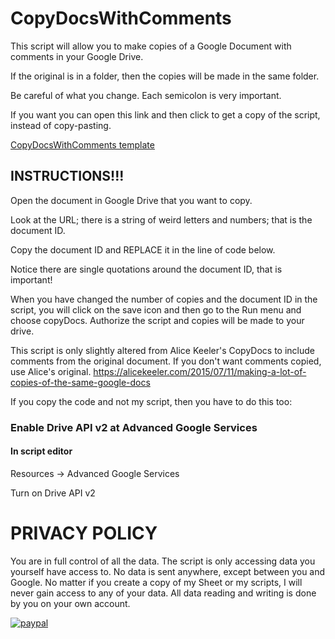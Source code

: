 # CopyDocsWithComments
This script will allow you to make copies of a Google Document with comments in your Google Drive.

If the original is in a folder, then the copies will be made in the same folder.

Be careful of what you change. Each semicolon is very important.

If you want you can open this link and then click to get a copy of the script, instead of copy-pasting.

[CopyDocsWithComments template](https://script.google.com/d/1UI1YqxOlEYiTRwPxkhuZwSt9YfU2nkXdvDuDB5T12IFw2kzPPe9SwQiI/edit)

## INSTRUCTIONS!!!

Open the document in Google Drive that you want to copy.

Look at the URL; there is a string of weird letters and numbers; that is the document ID.

Copy the document ID and REPLACE it in the line of code below.

Notice there are single quotations around the document ID, that is important!

When you have changed the number of copies and the document ID in the script, 
you will click on the save icon and then go to the Run menu and choose copyDocs.
Authorize the script and copies will be made to your drive.

This script is only slightly altered from Alice Keeler's CopyDocs to include comments 
from the original document. If you don't want comments copied, use Alice's original.
https://alicekeeler.com/2015/07/11/making-a-lot-of-copies-of-the-same-google-docs

If you copy the code and not my script, then you have to do this too:

### Enable Drive API v2 at Advanced Google Services
#### In script editor

Resources -> Advanced Google Services

Turn on Drive API v2

# PRIVACY POLICY

You are in full control of all the data.
The script is only accessing data you yourself have access to.
No data is sent anywhere, except between you and Google.
No matter if you create a copy of my Sheet or my scripts, I will never gain access to any of your data. All data reading and writing is done by you on your own account.

[![paypal](https://www.paypalobjects.com/en_US/i/btn/btn_donateCC_LG.gif)](https://www.paypal.me/NoSubstitute)
